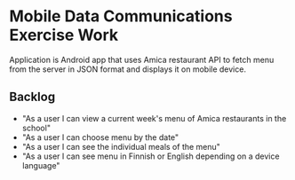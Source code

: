 # Mobile Data Communications Exercise Work
Application is Android app that uses Amica restaurant API to fetch menu from the server in JSON format and displays it on mobile device.
## Backlog
* "As a user I can view a current week's menu of Amica restaurants in the school"
* "As a user I can choose menu by the date"
* "As a user I can see the individual meals of the menu"
* "As a user I can see menu in Finnish or English depending on a device language"
